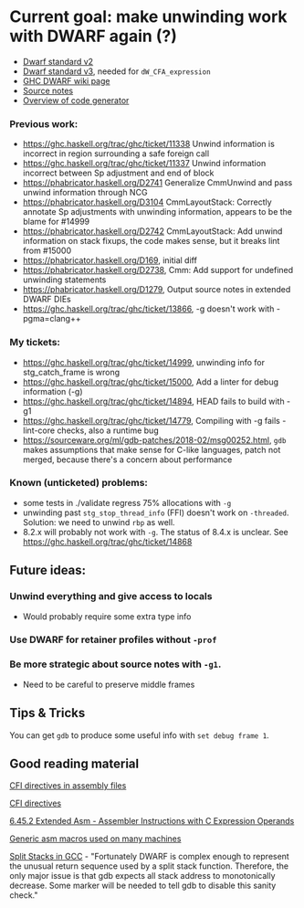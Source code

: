 # Current goal: make unwinding work with DWARF again (?)

* [Dwarf standard v2](http://www.dwarfstd.org/doc/dwarf-2.0.0.pdf)
* [Dwarf standard v3](http://www.dwarfstd.org/doc/Dwarf3.pdf), needed for `dW_CFA_expression`
* [GHC DWARF wiki page](https://ghc.haskell.org/trac/ghc/wiki/DWARF)
* [Source notes](https://ghc.haskell.org/trac/ghc/wiki/SourceNotes)
* [Overview of code generator](https://ghc.haskell.org/trac/ghc/wiki/Commentary/Compiler/CodeGen/Overview)

### Previous work:
* https://ghc.haskell.org/trac/ghc/ticket/11338 Unwind information is incorrect in region surrounding a safe foreign call
* https://ghc.haskell.org/trac/ghc/ticket/11337 Unwind information incorrect between Sp adjustment and end of block
* https://phabricator.haskell.org/D2741 Generalize CmmUnwind and pass unwind information through NCG
* https://phabricator.haskell.org/D3104 CmmLayoutStack: Correctly annotate Sp adjustments with unwinding information, 
appears to be the blame for #14999
* https://phabricator.haskell.org/D2742 CmmLayoutStack: Add unwind information on stack fixups,
the code makes sense, but it breaks lint from #15000
* https://phabricator.haskell.org/D169, initial diff
* https://phabricator.haskell.org/D2738, Cmm: Add support for undefined unwinding statements
* https://phabricator.haskell.org/D1279, Output source notes in extended DWARF DIEs
* https://ghc.haskell.org/trac/ghc/ticket/13866, -g doesn't work with -pgma=clang++

### My tickets:
* https://ghc.haskell.org/trac/ghc/ticket/14999, unwinding info for stg_catch_frame is wrong
* https://ghc.haskell.org/trac/ghc/ticket/15000, Add a linter for debug information (-g)
* https://ghc.haskell.org/trac/ghc/ticket/14894, HEAD fails to build with -g1
* https://ghc.haskell.org/trac/ghc/ticket/14779, Compiling with -g fails -lint-core checks, also a runtime bug
* https://sourceware.org/ml/gdb-patches/2018-02/msg00252.html, `gdb` makes assumptions that make sense for C-like languages, patch not merged, because there's a concern about performance

### Known (unticketed) problems:
* some tests in ./validate regress 75% allocations with `-g`
* unwinding past `stg_stop_thread_info` (FFI) doesn't work on `-threaded`. Solution: we need to unwind `rbp` as well.
* 8.2.x will probably not work with `-g`. The status of 8.4.x is unclear. See https://ghc.haskell.org/trac/ghc/ticket/14868

## Future ideas:

### Unwind everything and give access to locals
* Would probably require some extra type info

### Use DWARF for retainer profiles without `-prof`

### Be more strategic about source notes with `-g1`.

* Need to be careful to preserve middle frames

## Tips & Tricks

You can get `gdb` to produce some useful info with `set debug frame 1`.

## Good reading material

[CFI directives in assembly files](https://www.imperialviolet.org/2017/01/18/cfi.html)

[CFI directives](https://sourceware.org/binutils/docs-2.24/as/CFI-directives.html#CFI-directives)

[6.45.2 Extended Asm - Assembler Instructions with C Expression Operands](https://gcc.gnu.org/onlinedocs/gcc/Extended-Asm.html#Extended-Asm)

[Generic asm macros used on many machines](https://github.com/lattera/glibc/blob/master/sysdeps/generic/sysdep.h)

[Split Stacks in GCC](https://gcc.gnu.org/wiki/SplitStacks) - "Fortunately DWARF is complex enough to represent the unusual return sequence used by a split stack function. Therefore, the only major issue is that gdb expects all stack address to monotonically decrease. Some marker will be needed to tell gdb to disable this sanity check."
